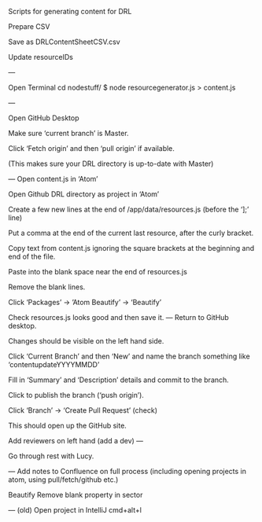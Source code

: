 Scripts for generating content for DRL

Prepare CSV

Save as DRLContentSheetCSV.csv

Update resourceIDs

—

Open Terminal
cd nodestuff/
$ node resourcegenerator.js > content.js

—

Open GitHub Desktop

Make sure ‘current branch’ is Master.

Click ‘Fetch origin’ and then ‘pull origin’ if available.

(This makes sure your DRL directory is up-to-date with Master) 

—
Open content.js in ‘Atom’

Open Github DRL directory as project in ‘Atom’

Create a few new lines at the end of /app/data/resources.js (before the ‘];’ line)

Put a comma at the end of the current last resource, after the curly bracket.

Copy text from content.js ignoring the square brackets at the beginning and end of the file.

Paste into the blank space near the end of resources.js

Remove the blank lines.

Click ‘Packages’ -> ’Atom Beautify’ -> ‘Beautify’

Check resources.js looks good and then save it.
—
Return to GitHub desktop. 

Changes should be visible on the left hand side.

Click ‘Current Branch’ and then ‘New’ and name the branch something like ‘contentupdateYYYYMMDD’

Fill in ‘Summary’ and ‘Description’ details and commit to the branch.

Click to publish the branch (‘push origin’).

Click ‘Branch’ -> ‘Create Pull Request’ (check)

This should open up the GitHub site.

Add reviewers on left hand (add a dev)
—


Go through rest with Lucy.


—
Add notes to Confluence on full process (including opening projects in atom, using pull/fetch/github etc.)


Beautify
Remove blank property in sector




— (old)
Open project in IntelliJ
cmd+alt+l

